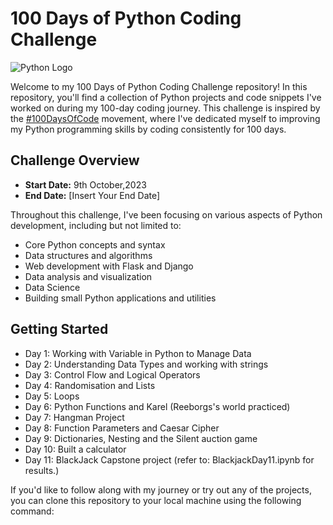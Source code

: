 # 100 Days of Python Coding Challenge

![Python Logo](https://upload.wikimedia.org/wikipedia/commons/thumb/0/0a/Python.svg/2048px-Python.svg.png)

Welcome to my 100 Days of Python Coding Challenge repository! In this repository, you'll find a collection of Python projects and code snippets I've worked on during my 100-day coding journey. This challenge is inspired by the [#100DaysOfCode](https://www.100daysofcode.com/) movement, where I've dedicated myself to improving my Python programming skills by coding consistently for 100 days.

## Challenge Overview

- **Start Date:** 9th October,2023
- **End Date:** [Insert Your End Date]

Throughout this challenge, I've been focusing on various aspects of Python development, including but not limited to:

- Core Python concepts and syntax
- Data structures and algorithms
- Web development with Flask and Django
- Data analysis and visualization
- Data Science
- Building small Python applications and utilities

## Getting Started
- Day 1: Working with Variable in Python to Manage Data
- Day 2: Understanding Data Types and working with strings
- Day 3: Control Flow and Logical Operators
- Day 4: Randomisation and Lists
- Day 5: Loops
- Day 6: Python Functions and Karel (Reeborgs's world practiced)
- Day 7: Hangman Project
- Day 8: Function Parameters and Caesar Cipher
- Day 9: Dictionaries, Nesting and the Silent auction game
- Day 10: Built a calculator
- Day 11: BlackJack Capstone project (refer to: BlackjackDay11.ipynb for results.)


If you'd like to follow along with my journey or try out any of the projects, you can clone this repository to your local machine using the following command:

